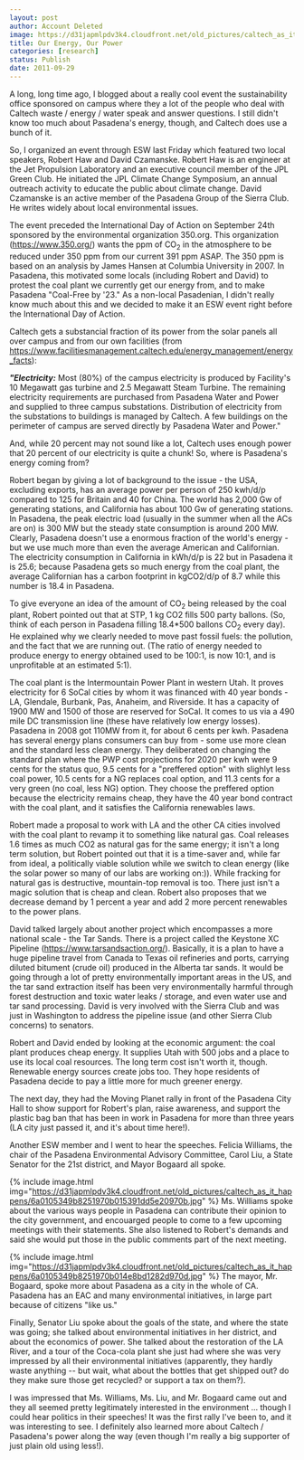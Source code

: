 ```yaml
---
layout: post
author: Account Deleted
image: https://d31japmlpdv3k4.cloudfront.net/old_pictures/caltech_as_it_happens/6a0105349b8251970b015435b0d29f970c.jpg
title: Our Energy, Our Power
categories: [research]
status: Publish
date: 2011-09-29
---
```



A long, long time ago, I blogged about a really cool event the sustainability office sponsored on campus where they a lot of the people who deal with Caltech waste / energy / water speak and answer questions. I still didn't know too much about Pasadena's energy, though, and Caltech does use a bunch of it.

So, I organized an event through ESW last Friday which featured two local speakers, Robert Haw and David Czamanske. Robert Haw is an engineer at the Jet Propulsion Laboratory and an executive council member of the JPL Green Club. He initiated the JPL Climate Change Symposium, an annual outreach activity to educate the public about climate change. David Czamanske is an active member of the Pasadena Group of the Sierra Club. He writes widely about local environmental issues.

The event preceded the International Day of Action on September 24th sponsored by the environmental organization 350.org. This organization (https://www.350.org/) wants the ppm of CO<sub>2</sub> in the atmosphere to be reduced under 350 ppm from our current 391 ppm ASAP. The 350 ppm is based on an analysis by James Hansen at Columbia University in 2007. In Pasadena, this motivated some locals (including Robert and David) to protest the coal plant we currently get our energy from, and to make Pasadena "Coal-Free by '23." As a non-local Pasadenian, I didn't really know much about this and we decided to make it an ESW event right before the International Day of Action.

Caltech gets a substancial fraction of its power from the solar panels all over campus and from our own facilities (from https://www.facilitiesmanagement.caltech.edu/energy_management/energy_facts):

***"Electricity:*** Most (80%) of the campus electricity is produced by Facility's 10 Megawatt gas turbine and 2.5 Megawatt Steam Turbine. The remaining electricity requirements are purchased from Pasadena Water and Power and supplied to three campus substations. Distribution of electricity from the substations to buildings is managed by Caltech. A few buildings on the perimeter of campus are served directly by Pasadena Water and Power."

And, while 20 percent may not sound like a lot, Caltech uses enough power that 20 percent of our electricity is quite a chunk! So, where is Pasadena's energy coming from?

Robert began by giving a lot of background to the issue - the USA, excluding exports, has an average power per person of 250 kwh/d/p compared to 125 for Britain and 40 for China. The world has 2,000 Gw of generating stations, and California has about 100 Gw of generating stations. In Pasadena, the peak electric load (usually in the summer when all the ACs are on) is 300 MW but the steady state consumption is around 200 MW. Clearly, Pasadena doesn't use a enormous fraction of the world's energy - but we use much more than even the average American and Californian. The electricity consumption in California in kWh/d/p is 22 but in Pasadena it is 25.6; because Pasadena gets so much energy from the coal plant, the average Californian has a carbon footprint in kgCO2/d/p of 8.7 while this number is 18.4 in Pasadena.

To give everyone an idea of the amount of CO<sub>2</sub> being released by the coal plant, Robert pointed out that at STP, 1 kg CO2 fills 500 party ballons. (So, think of each person in Pasadena filling 18.4*500 ballons CO<sub>2</sub> every day). He explained why we clearly needed to move past fossil fuels: the pollution, and the fact that we are running out. (The ratio of energy needed to produce energy to energy obtained used to be 100:1, is now 10:1, and is unprofitable at an estimated 5:1).

The coal plant is the Intermountain Power Plant in western Utah. It proves electricity for 6 SoCal cities by whom it was financed with 40 year bonds - LA, Glendale, Burbank, Pas, Anaheim, and Riverside. It has a capacity of 1900 MW and 1500 of those are reserved for SoCal. It comes to us via a 490 mile DC transmission line (these have relatively low energy losses). Pasadena in 2008 got 110MW from it, for about 6 cents per kwh. Pasadena has several energy plans consumers can buy from - some use more clean and the standard less clean energy. They deliberated on changing the standard plan where the PWP cost projections for 2020 per kwh were 9 cents for the status quo, 9.5 cents for a "preffered option" with slighlyt less coal power, 10.5 cents for a NG replaces coal option, and 11.3 cents for a very green (no coal, less NG) option. They choose the preffered option because the electricity remains cheap, they have the 40 year bond contract with the coal plant, and it satisfies the California renewables laws.

Robert made a proposal to work with LA and the other CA cities involved with the coal plant to revamp it to something like natural gas. Coal releases 1.6 times as much CO2 as natural gas for the same energy; it isn't a long term solution, but Robert pointed out that it is a time-saver and, while far from ideal, a politically viable solution while we switch to clean energy (like the solar power so many of our labs are working on:)). While fracking for natural gas is destructive, mountain-top removal is too. There just isn't a magic solution that is cheap and clean. Robert also proposes that we decrease demand by 1 percent a year and add 2 more percent renewables to the power plans.

David talked largely about another project which encompasses a more national scale - the Tar Sands. There is a project called the Keystone XC Pipeline (https://www.tarsandsaction.org/). Basically, it is a plan to have a huge pipeline travel from Canada to Texas oil refineries and ports, carrying diluted bitument (crude oil) produced in the Alberta tar sands. It would be going through a lot of pretty environmentally important areas in the US, and the tar sand extraction itself has been very environmentally harmful through forest destruction and toxic water leaks / storage, and even water use and tar sand processing. David is very involved with the Sierra Club and was just in Washington to address the pipeline issue (and other Sierra Club concerns) to senators.

Robert and David ended by looking at the economic argument: the coal plant produces cheap energy. It supplies Utah with 500 jobs and a place to use its local coal resources. The long term cost isn't worth it, though. Renewable energy sources create jobs too. They hope residents of Pasadena decide to pay a little more for much greener energy.

The next day, they had the Moving Planet rally in front of the Pasadena City Hall to show support for Robert's plan, raise awareness, and support the plastic bag ban that has been in work in Pasadena for more than three years (LA city just passed it, and it's about time here!).

Another ESW member and I went to hear the speeches. Felicia Williams, the chair of the Pasadena Environmental Advisory Committee, Carol Liu, a State Senator for the 21st district, and Mayor Bogaard all spoke.


{% include image.html img="https://d31japmlpdv3k4.cloudfront.net/old_pictures/caltech_as_it_happens/6a0105349b8251970b015391dd5e20970b.jpg" %}
Ms. Williams spoke about the various ways people in Pasadena can contribute their opinion to the city government, and encouarged people to come to a few upcoming meetings with their statements. She also listened to Robert's demands and said she would put those in the public comments part of the next meeting.


{% include image.html img="https://d31japmlpdv3k4.cloudfront.net/old_pictures/caltech_as_it_happens/6a0105349b8251970b014e8bd1282d970d.jpg" %}
The mayor, Mr. Bogaard, spoke more about Pasadena as a city in the whole of CA. Pasadena has an EAC and many environmental initiatives, in large part because of citizens "like us."

Finally, Senator Liu spoke about the goals of the state, and where the state was going; she talked about environmental initiatives in her district, and about the economics of power. She talked about the restoration of the LA River, and a tour of the Coca-cola plant she just had where she was very impressed by all their environmental initiatives (apparently, they hardly waste anything -- but wait, what about the bottles that get shipped out? do they make sure those get recycled? or support a tax on them?).

I was impressed that Ms. Williams, Ms. Liu, and Mr. Bogaard came out and they all seemed pretty legitimately interested in the environment ... though I could hear politics in their speeches! It was the first rally I've been to, and it was interesting to see. I definitely also learned more about Caltech / Pasadena's power along the way (even though I'm really a big supporter of just plain old using less!).

